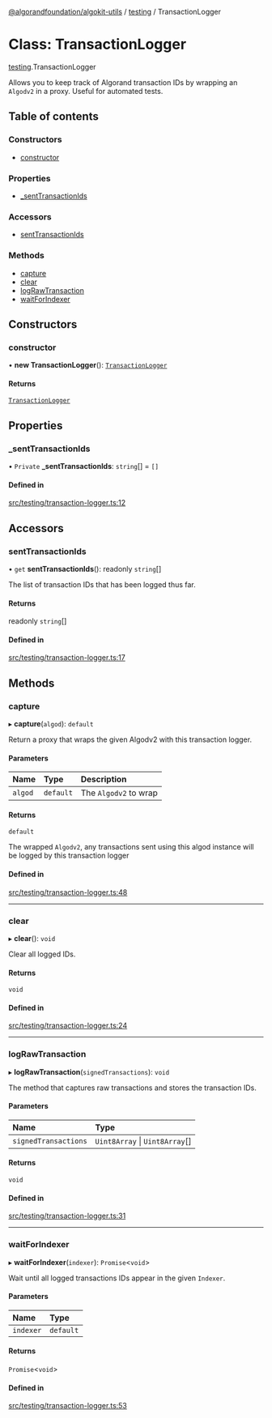 [@algorandfoundation/algokit-utils](../README.md) / [testing](../modules/testing.md) / TransactionLogger

# Class: TransactionLogger

[testing](../modules/testing.md).TransactionLogger

Allows you to keep track of Algorand transaction IDs by wrapping an `Algodv2` in a proxy.
Useful for automated tests.

## Table of contents

### Constructors

- [constructor](testing.TransactionLogger.md#constructor)

### Properties

- [\_sentTransactionIds](testing.TransactionLogger.md#_senttransactionids)

### Accessors

- [sentTransactionIds](testing.TransactionLogger.md#senttransactionids)

### Methods

- [capture](testing.TransactionLogger.md#capture)
- [clear](testing.TransactionLogger.md#clear)
- [logRawTransaction](testing.TransactionLogger.md#lograwtransaction)
- [waitForIndexer](testing.TransactionLogger.md#waitforindexer)

## Constructors

### constructor

• **new TransactionLogger**(): [`TransactionLogger`](testing.TransactionLogger.md)

#### Returns

[`TransactionLogger`](testing.TransactionLogger.md)

## Properties

### \_sentTransactionIds

• `Private` **\_sentTransactionIds**: `string`[] = `[]`

#### Defined in

[src/testing/transaction-logger.ts:12](https://github.com/joe-p/algokit-utils-ts/blob/main/src/testing/transaction-logger.ts#L12)

## Accessors

### sentTransactionIds

• `get` **sentTransactionIds**(): readonly `string`[]

The list of transaction IDs that has been logged thus far.

#### Returns

readonly `string`[]

#### Defined in

[src/testing/transaction-logger.ts:17](https://github.com/joe-p/algokit-utils-ts/blob/main/src/testing/transaction-logger.ts#L17)

## Methods

### capture

▸ **capture**(`algod`): `default`

Return a proxy that wraps the given Algodv2 with this transaction logger.

#### Parameters

| Name | Type | Description |
| :------ | :------ | :------ |
| `algod` | `default` | The `Algodv2` to wrap |

#### Returns

`default`

The wrapped `Algodv2`, any transactions sent using this algod instance will be logged by this transaction logger

#### Defined in

[src/testing/transaction-logger.ts:48](https://github.com/joe-p/algokit-utils-ts/blob/main/src/testing/transaction-logger.ts#L48)

___

### clear

▸ **clear**(): `void`

Clear all logged IDs.

#### Returns

`void`

#### Defined in

[src/testing/transaction-logger.ts:24](https://github.com/joe-p/algokit-utils-ts/blob/main/src/testing/transaction-logger.ts#L24)

___

### logRawTransaction

▸ **logRawTransaction**(`signedTransactions`): `void`

The method that captures raw transactions and stores the transaction IDs.

#### Parameters

| Name | Type |
| :------ | :------ |
| `signedTransactions` | `Uint8Array` \| `Uint8Array`[] |

#### Returns

`void`

#### Defined in

[src/testing/transaction-logger.ts:31](https://github.com/joe-p/algokit-utils-ts/blob/main/src/testing/transaction-logger.ts#L31)

___

### waitForIndexer

▸ **waitForIndexer**(`indexer`): `Promise`<`void`\>

Wait until all logged transactions IDs appear in the given `Indexer`.

#### Parameters

| Name | Type |
| :------ | :------ |
| `indexer` | `default` |

#### Returns

`Promise`<`void`\>

#### Defined in

[src/testing/transaction-logger.ts:53](https://github.com/joe-p/algokit-utils-ts/blob/main/src/testing/transaction-logger.ts#L53)
